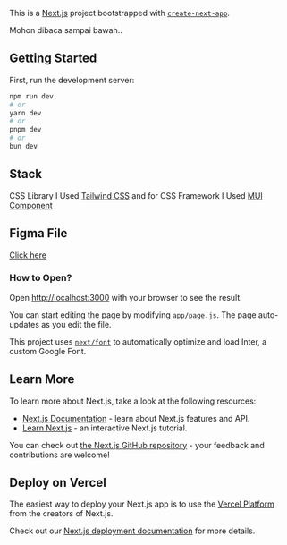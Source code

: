 This is a [Next.js](https://nextjs.org/) project bootstrapped with [`create-next-app`](https://github.com/vercel/next.js/tree/canary/packages/create-next-app).

Mohon dibaca sampai bawah..

## Getting Started

First, run the development server:

```bash
npm run dev
# or
yarn dev
# or
pnpm dev
# or
bun dev
```

## Stack

CSS Library I Used [Tailwind CSS](https://tailwindcss.com/docs/installation) and for CSS Framework I Used [MUI Component](https://mui.com/material-ui/getting-started/)

## Figma File

[Click here](https://www.figma.com/file/CeFmcCzGx7VzEkiM1aEqxL/GreenSaver?type=design&node-id=0-1&mode=design&t=8RVbbVfhG8q1eapm-0)

### How to Open?

Open [http://localhost:3000](http://localhost:3000) with your browser to see the result.

You can start editing the page by modifying `app/page.js`. The page auto-updates as you edit the file.

This project uses [`next/font`](https://nextjs.org/docs/basic-features/font-optimization) to automatically optimize and load Inter, a custom Google Font.

## Learn More

To learn more about Next.js, take a look at the following resources:

- [Next.js Documentation](https://nextjs.org/docs) - learn about Next.js features and API.
- [Learn Next.js](https://nextjs.org/learn) - an interactive Next.js tutorial.

You can check out [the Next.js GitHub repository](https://github.com/vercel/next.js/) - your feedback and contributions are welcome!

## Deploy on Vercel

The easiest way to deploy your Next.js app is to use the [Vercel Platform](https://vercel.com/new?utm_medium=default-template&filter=next.js&utm_source=create-next-app&utm_campaign=create-next-app-readme) from the creators of Next.js.

Check out our [Next.js deployment documentation](https://nextjs.org/docs/deployment) for more details.
